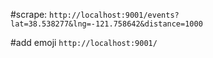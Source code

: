 #scrape:
`http://localhost:9001/events?lat=38.538277&lng=-121.758642&distance=1000`


#add emoji
`http://localhost:9001/`